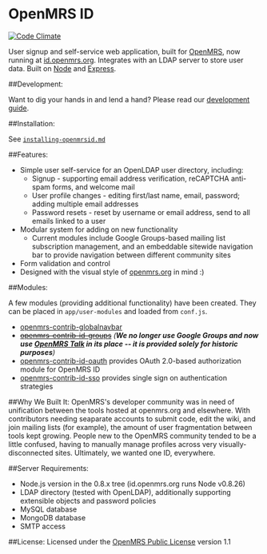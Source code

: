 OpenMRS ID
=========
[![Code Climate](https://codeclimate.com/github/openmrs/openmrs-contrib-id/badges/gpa.svg)](https://codeclimate.com/github/openmrs/openmrs-contrib-id)

User signup and self-service web application, built for [OpenMRS](http://openmrs.org), now running at [id.openmrs.org](http://id.openmrs.org). Integrates with an LDAP server to store user data. Built on [Node](https://github.com/joyent/node) and [Express](https://github.com/visionmedia/express).

##Development:

Want to dig your hands in and lend a hand? Please read our [development guide](https://github.com/openmrs/openmrs-contrib-id/blob/master/development-guide.md).

##Installation:

See [`installing-openmrsid.md`](https://github.com/openmrs/openmrs-contrib-id/blob/master/installing-openmrsid.md)

##Features:

* Simple user self-service for an OpenLDAP user directory, including:
	* Signup - supporting email address verification, reCAPTCHA anti-spam forms, and welcome mail
	* User profile changes - editing first/last name, email, password; adding multiple email addresses
	* Password resets - reset by username or email address, send to all emails linked to a user
* Modular system for adding on new functionality
	* Current modules include Google Groups-based mailing list subscription management, and an embeddable sitewide navigation bar to provide navigation between different community sites
* Form validation and control
* Designed with the visual style of [openmrs.org](http://openmrs.org) in mind :)

##Modules:

A few modules (providing additional functionality) have been created. They can be placed in `app/user-modules` and loaded from `conf.js`.

* [openmrs-contrib-globalnavbar](https://github.com/openmrs/openmrs-contrib-id-globalnavbar)
* ~~[openmrs-contrib-id-groups](https://github.com/openmrs/openmrs-contrib-id-groups)~~ *(***We no longer use Google Groups and now use [OpenMRS Talk](http://talk.openmrs.org) in its place -- it is provided solely for historic purposes***)*
* [openmrs-contrib-id-oauth](https://github.com/openmrs/openmrs-contrib-id-oauth) provides OAuth 2.0-based authorization module for OpenMRS ID
* [openmrs-contrib-id-sso](https://github.com/openmrs/openmrs-contrib-id-sso) provides single sign on authentication strategies

##Why We Built It:
OpenMRS's developer community was in need of unification between the tools hosted at openmrs.org and elsewhere. With contributors needing seaparate accounts to submit code, edit the wiki, and join mailing lists (for example), the amount of user fragmentation between tools kept growing. People new to the OpenMRS community tended to be a little confused, having to manually manage profiles across very visually-disconnected sites. Ultimately, we wanted one ID, everywhere.

##Server Requirements:

* Node.js version in the 0.8.x tree (id.openmrs.org runs Node v0.8.26)
* LDAP directory (tested with OpenLDAP), additionally supporting extensible objects and password policies
* MySQL database
* MongoDB database
* SMTP access

##License:
Licensed under the [OpenMRS Public License](http://license.openmrs.org) version 1.1
